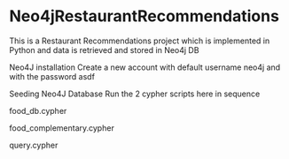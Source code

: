 # Neo4jRestaurantRecommendations
This is a Restaurant Recommendations project which is implemented in Python and data is retrieved and stored in Neo4j DB


Neo4J installation Create a new account with default username neo4j and with the password asdf

Seeding Neo4J Database Run the 2 cypher scripts here in sequence

food_db.cypher

food_complementary.cypher

query.cypher
